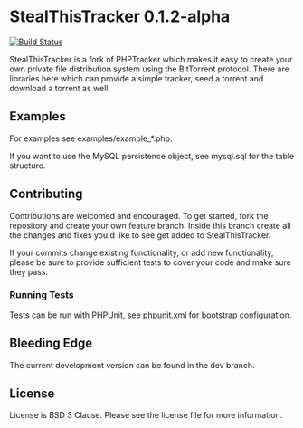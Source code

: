 # StealThisTracker 0.1.2-alpha
[![Build Status](https://api.travis-ci.org/StealThisShow/StealThisTracker.svg?branch=dev)](https://travis-ci.org/StealThisShow/StealThisTracker)

StealThisTracker is a fork of PHPTracker which makes it easy to create your own private file distribution system using the BitTorrent protocol. There are libraries here which can provide a simple tracker, seed a torrent and download a torrent as well.

## Examples
For examples see examples/example_*.php.

If you want to use the MySQL persistence object, see mysql.sql for the table structure.

## Contributing
Contributions are welcomed and encouraged. To get started, fork the repository and create your own feature branch. Inside this branch create all the changes and fixes you'd like to see get added to StealThisTracker.

If your commits change existing functionality, or add new functionality, please be sure to provide sufficient tests to cover your code and make sure they pass.

### Running Tests

Tests can be run with PHPUnit, see phpunit.xml for bootstrap configuration.

## Bleeding Edge
The current development version can be found in the dev branch.

## License
License is BSD 3 Clause. Please see the license file for more information.
